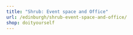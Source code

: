 ```yaml
---
title: "Shrub: Event space and Office"
url: /edinburgh/shrub-event-space-and-office/
shop: doityourself
---
```

